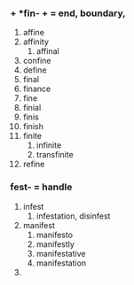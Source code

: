 ### + \*fin- + = end, boundary, 
1. affine
2. affinity
	1. affinal
3. confine
4. define
5. final
6. finance
7. fine
8. finial
9. finis
10. finish
11. finite
	1. infinite
	2. transfinite
12. refine


### fest- = handle
1. infest
	1. infestation, disinfest
2. manifest
	1. manifesto
	2. manifestly
	3. manifestative
	4. manifestation
3. 